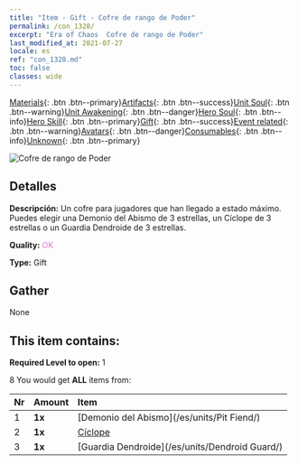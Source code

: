 ```yaml
---
title: "Item - Gift - Cofre de rango de Poder"
permalink: /con_1328/
excerpt: "Era of Chaos  Cofre de rango de Poder"
last_modified_at: 2021-07-27
locale: es
ref: "con_1328.md"
toc: false
classes: wide
---
```

 [Materials](/ItemsES/){: .btn .btn--primary}[Artifacts](/ItemsES/Artifacts/){: .btn .btn--success}[Unit Soul](/ItemsES/UnitSoul/){: .btn .btn--warning}[Unit Awakening](/ItemsES/UnitAwakening/){: .btn .btn--danger}[Hero Soul](/ItemsES/HeroSoul/){: .btn .btn--info}[Hero Skill](/ItemsES/HeroSkill/){: .btn .btn--primary}[Gift](/ItemsES/Gift/){: .btn .btn--success}[Event related](/ItemsES/Events/){: .btn .btn--warning}[Avatars](/ItemsES/Avatars/){: .btn .btn--danger}[Consumables](/ItemsES/Consumables/){: .btn .btn--info}[Unknown](/ItemsES/Unknown/){: .btn .btn--primary}

 ![Cofre de rango de Poder](/images/t/i_905001.png)

## Detalles
 **Descripción:** Un cofre para jugadores que han llegado a estado máximo. Puedes elegir una Demonio del Abismo de 3 estrellas, un Cíclope de 3 estrellas o un Guardia Dendroide de 3 estrellas.

 **Quality:** <span style="color: #DA70D6">OK</span>

 **Type:** Gift

## Gather

  None

## This item contains:

 **Required Level to open:** 1

 8 You would get **ALL** items  from:

  | Nr | Amount |     Item    |
  |:---|:-------|:------------|
  | 1 |  **1x** | [Demonio del Abismo](/es/units/Pit Fiend/) |  | 
  | 2 |  **1x** | [Cíclope](/es/units/Cyclops/) |  | 
  | 3 |  **1x** | [Guardia Dendroide](/es/units/Dendroid Guard/) |  | 
